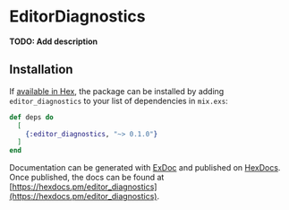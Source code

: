 # EditorDiagnostics

**TODO: Add description**

## Installation

If [available in Hex](https://hex.pm/docs/publish), the package can be installed
by adding `editor_diagnostics` to your list of dependencies in `mix.exs`:

```elixir
def deps do
  [
    {:editor_diagnostics, "~> 0.1.0"}
  ]
end
```

Documentation can be generated with [ExDoc](https://github.com/elixir-lang/ex_doc)
and published on [HexDocs](https://hexdocs.pm). Once published, the docs can
be found at [https://hexdocs.pm/editor_diagnostics](https://hexdocs.pm/editor_diagnostics).
